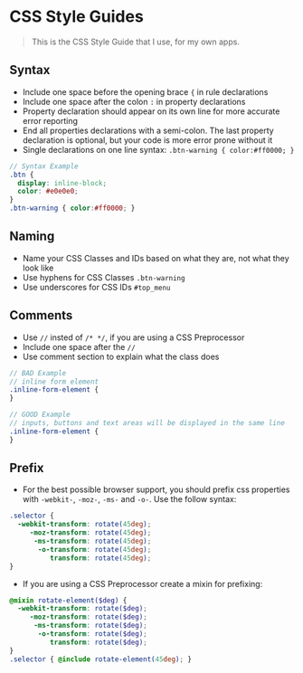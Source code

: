 # CSS Style Guides

> This is the CSS Style Guide that I use, for my own apps.

## Syntax
* Include one space before the opening brace `{` in rule declarations
* Include one space after the colon `:` in property declarations
* Property declaration should appear on its own line for more accurate error reporting
* End all properties declarations with a semi-colon. The last property declaration is optional, but your code is more error prone without it
* Single declarations on one line syntax: `.btn-warning { color:#ff0000; }`

```scss
// Syntax Example
.btn {
  display: inline-block;
  color: #e0e0e0;
}
.btn-warning { color:#ff0000; }
```

## Naming

* Name your CSS Classes and IDs based on what they are, not what they look like
* Use hyphens for CSS Classes `.btn-warning`
* Use underscores for CSS IDs `#top_menu`

## Comments

* Use `//` insted of `/* */`, if you are using a CSS Preprocessor
* Include one space after the `//`
* Use comment section to explain what the class does

```scss
// BAD Example
// inline form element
.inline-form-element {
}

// GOOD Example
// inputs, buttons and text areas will be displayed in the same line
.inline-form-element {
}
```

## Prefix

* For the best possible browser support, you should prefix css properties with `-webkit-`, `-moz-`, `-ms-` and `-o-`. Use the follow syntax:

```scss
.selector {
  -webkit-transform: rotate(45deg);
     -moz-transform: rotate(45deg);
      -ms-transform: rotate(45deg);
       -o-transform: rotate(45deg);
          transform: rotate(45deg);
}
```
* If you are using a CSS Preprocessor create a mixin for prefixing:

```scss
@mixin rotate-element($deg) {
  -webkit-transform: rotate($deg);
     -moz-transform: rotate($deg);
      -ms-transform: rotate($deg);
       -o-transform: rotate($deg);
          transform: rotate($deg);
}
.selector { @include rotate-element(45deg); }
```


